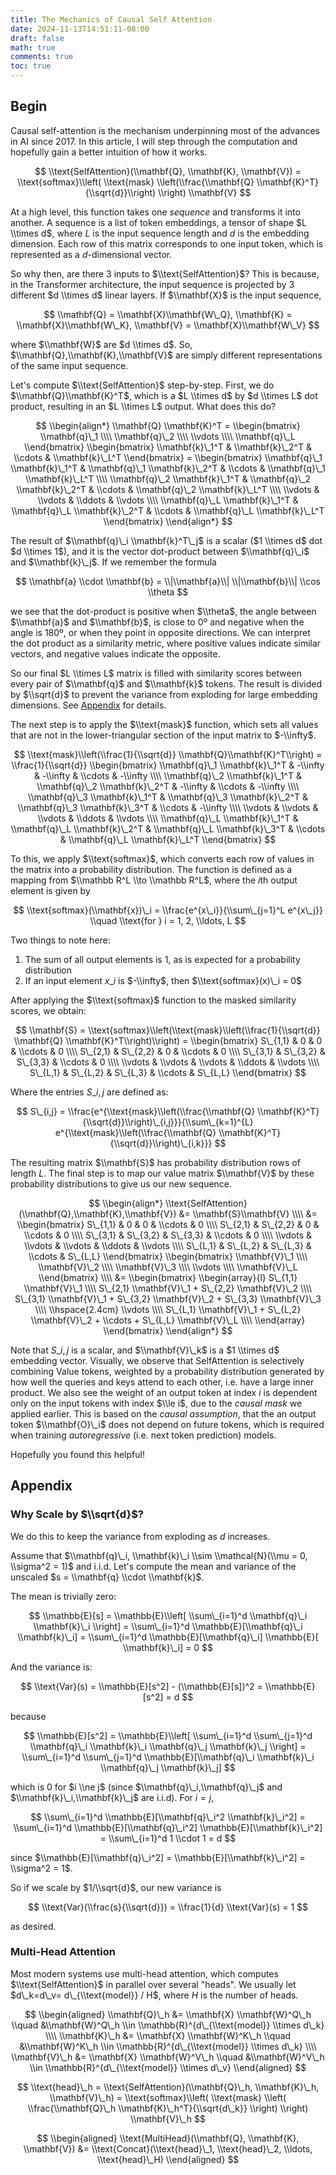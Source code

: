 ```yaml
---
title: The Mechanics of Causal Self Attention 
date: 2024-11-13T14:51:11-08:00
draft: false
math: true
comments: true
toc: true
---
```


## Begin

Causal self-attention is the mechanism underpinning most of the advances in AI since 2017. In this article, I will step through the computation and hopefully gain a better intuition of how it works.

$$
\\text{SelfAttention}(\\mathbf{Q}, \\mathbf{K}, \\mathbf{V}) = \\text{softmax}\\left( \\text{mask} \\left(\\frac{\\mathbf{Q} \\mathbf{K}^T}{\\sqrt{d}}\\right) \\right) \\mathbf{V}
$$

At a high level, this function takes one *sequence* and transforms it into another. A sequence is a list of token embeddings, a tensor of shape $L \\times d$, where $L$ is the input sequence length and $d$ is the embedding dimension. Each row of this matrix corresponds to one input token, which is represented as a $d$-dimensional vector.

So why then, are there 3 inputs to $\\text{SelfAttention}$? This is because, in the Transformer architecture, the input sequence is projected by 3 different $d \\times d$ linear layers. If $\\mathbf{X}$ is the input sequence,

$$
\\mathbf{Q} = \\mathbf{X}\\mathbf{W\_Q}, \\mathbf{K} = \\mathbf{X}\\mathbf{W\_K}, \\mathbf{V} = \\mathbf{X}\\mathbf{W\_V}
$$

where $\\mathbf{W}$ are $d \\times d$. So, $\\mathbf{Q},\\mathbf{K},\\mathbf{V}$ are simply different representations of the same input sequence.

Let's compute $\\text{SelfAttention}$ step-by-step. First, we do $\\mathbf{Q}\\mathbf{K}^T$, which is a $L \\times d$ by $d \\times L$ dot product, resulting in an $L \\times L$ output. What does this do?

$$
\\begin{align*}
\\mathbf{Q} \\mathbf{K}^T = \\begin{bmatrix} \\mathbf{q}\_1 \\\\ \\mathbf{q}\_2 \\\\ \\vdots \\\\ \\mathbf{q}\_L \\end{bmatrix} \\begin{bmatrix} \\mathbf{k}\_1^T & \\mathbf{k}\_2^T & \\cdots & \\mathbf{k}\_L^T \\end{bmatrix}
= \\begin{bmatrix} 
\\mathbf{q}\_1 \\mathbf{k}\_1^T & \\mathbf{q}\_1 \\mathbf{k}\_2^T & \\cdots & \\mathbf{q}\_1 \\mathbf{k}\_L^T \\\\ 
\\mathbf{q}\_2 \\mathbf{k}\_1^T & \\mathbf{q}\_2 \\mathbf{k}\_2^T & \\cdots & \\mathbf{q}\_2 \\mathbf{k}\_L^T \\\\ 
\\vdots & \\vdots & \\ddots & \\vdots \\\\ 
\\mathbf{q}\_L \\mathbf{k}\_1^T & \\mathbf{q}\_L \\mathbf{k}\_2^T & \\cdots & \\mathbf{q}\_L \\mathbf{k}\_L^T 
\\end{bmatrix}
\\end{align*}
$$

The result of $\\mathbf{q}\_i \\mathbf{k}^T\_j$ is a scalar ($1 \\times d$ dot $d \\times 1$), and it is the vector dot-product between $\\mathbf{q}\_i$ and $\\mathbf{k}\_j$. If we remember the formula

$$
\\mathbf{a} \\cdot \\mathbf{b} = \\|\\mathbf{a}\\| \\|\\mathbf{b}\\| \\cos \\theta
$$

we see that the dot-product is positive when $\\theta$, the angle between $\\mathbf{a}$ and $\\mathbf{b}$, is close to 0º and negative when the angle is 180º, or when they point in opposite directions. We can interpret the dot product as a similarity metric, where positive values indicate similar vectors, and negative values indicate the opposite.

So our final $L \\times L$ matrix is filled with similarity scores between every pair of $\\mathbf{q}$ and $\\mathbf{k}$ tokens. The result is divided by $\\sqrt{d}$ to prevent the variance from exploding for large embedding dimensions. See [Appendix](#why-scale-by-sqrtd) for details.

The next step is to apply the $\\text{mask}$ function, which sets all values that are not in the lower-triangular section of the input matrix to $-\\infty$.

$$
\\text{mask}\\left(\\frac{1}{\\sqrt{d}} \\mathbf{Q}\\mathbf{K}^T\\right) = \\frac{1}{\\sqrt{d}} \\begin{bmatrix}
\\mathbf{q}\_1 \\mathbf{k}\_1^T & -\\infty & -\\infty & \\cdots & -\\infty \\\\
\\mathbf{q}\_2 \\mathbf{k}\_1^T & \\mathbf{q}\_2 \\mathbf{k}\_2^T & -\\infty & \\cdots & -\\infty \\\\
\\mathbf{q}\_3 \\mathbf{k}\_1^T & \\mathbf{q}\_3 \\mathbf{k}\_2^T & \\mathbf{q}\_3 \\mathbf{k}\_3^T & \\cdots & -\\infty \\\\
\\vdots & \\vdots & \\vdots & \\ddots & \\vdots \\\\
\\mathbf{q}\_L \\mathbf{k}\_1^T & \\mathbf{q}\_L \\mathbf{k}\_2^T & \\mathbf{q}\_L \\mathbf{k}\_3^T & \\cdots & \\mathbf{q}\_L \\mathbf{k}\_L^T 
\\end{bmatrix}
$$

To this, we apply $\\text{softmax}$, which converts each row of values in the matrix into a probability distribution. The function is defined as a mapping from $\\mathbb R^L \\to \\mathbb R^L$, where the $i$th output element is given by

$$
\\text{softmax}(\\mathbf{x})\_i = \\frac{e^{x\_i}}{\\sum\_{j=1}^L e^{x\_j}} \\quad \\text{for } i = 1, 2, \\ldots, L
$$

Two things to note here:

1. The sum of all output elements is $1$, as is expected for a probability distribution
2. If an input element $x\_i$ is $-\\infty$, then $\\text{softmax}(x)\_i = 0$

After applying the $\\text{softmax}$ function to the masked similarity scores, we obtain:

$$
\\mathbf{S} = \\text{softmax}\\left(\\text{mask}\\left(\\frac{1}{\\sqrt{d}} \\mathbf{Q} \\mathbf{K}^T\\right)\\right) = \\begin{bmatrix}
S\_{1,1} & 0 & 0 & \\cdots & 0 \\\\
S\_{2,1} & S\_{2,2} & 0 & \\cdots & 0 \\\\
S\_{3,1} & S\_{3,2} & S\_{3,3} & \\cdots & 0 \\\\
\\vdots & \\vdots & \\vdots & \\ddots & \\vdots \\\\
S\_{L,1} & S\_{L,2} & S\_{L,3} & \\cdots & S\_{L,L}
\\end{bmatrix}
$$

Where the entries  $S\_{i,j}$  are defined as:

$$
S\_{i,j} = \\frac{e^{\\text{mask}\\left(\\frac{\\mathbf{Q} \\mathbf{K}^T}{\\sqrt{d}}\\right)\_{i,j}}}{\\sum\_{k=1}^{L} e^{\\text{mask}\\left(\\frac{\\mathbf{Q} \\mathbf{K}^T}{\\sqrt{d}}\\right)\_{i,k}}}
$$

The resulting matrix $\\mathbf{S}$ has probability distribution rows of length $L$. The final step is to map our value matrix $\\mathbf{V}$ by these probability distributions to give us our new sequence.

$$
\\begin{align*}
\\text{SelfAttention}(\\mathbf{Q},\\mathbf{K},\\mathbf{V}) &= \\mathbf{S}\\mathbf{V} \\\\
&=  \\begin{bmatrix}
S\_{1,1} & 0 & 0 & \\cdots & 0 \\\\
S\_{2,1} & S\_{2,2} & 0 & \\cdots & 0 \\\\
S\_{3,1} & S\_{3,2} & S\_{3,3} & \\cdots & 0 \\\\
\\vdots & \\vdots & \\vdots & \\ddots & \\vdots \\\\
S\_{L,1} & S\_{L,2} & S\_{L,3} & \\cdots & S\_{L,L}
\\end{bmatrix} \\begin{bmatrix}
\\mathbf{V}\_1 \\\\
\\mathbf{V}\_2 \\\\
\\mathbf{V}\_3 \\\\
\\vdots \\\\
\\mathbf{V}\_L
\\end{bmatrix}  \\\\
&= \\begin{bmatrix}
\\begin{array}{l}
S\_{1,1} \\mathbf{V}\_1 \\\\
S\_{2,1} \\mathbf{V}\_1 + S\_{2,2} \\mathbf{V}\_2 \\\\
S\_{3,1} \\mathbf{V}\_1 + S\_{3,2} \\mathbf{V}\_2 + S\_{3,3} \\mathbf{V}\_3 \\\\
\\hspace{2.4cm} \\vdots \\\\
S\_{L,1} \\mathbf{V}\_1 + S\_{L,2} \\mathbf{V}\_2 + \\cdots + S\_{L,L} \\mathbf{V}\_L \\\\
\\end{array}
\\end{bmatrix}
\\end{align*}
$$

Note that $S\_{i,j}$ is a scalar, and $\\mathbf{V}\_k$ is a $1 \\times d$ embedding vector. Visually, we observe that SelfAttention is selectively combining Value tokens, weighted by a probability distribution generated by how well the queries and keys attend to each other, i.e. have a large inner product. We also see the weight of an output token at index $i$ is dependent only on the input tokens with index $\\le i$, due to the *causal mask* we applied earlier. This is based on the *causal assumption*, that the an output token $\\mathbf{O}\_i$ does not depend on future tokens, which is required when training *autoregressive* (i.e. next token prediction) models.

Hopefully you found this helpful!

## Appendix

### Why Scale by $\\sqrt{d}$?

We do this to keep the variance from exploding as $d$ increases.

Assume that $\\mathbf{q}\_i, \\mathbf{k}\_i \\sim \\mathcal{N}(\\mu = 0, \\sigma^2 = 1)$ and i.i.d. Let's compute the mean and variance of the unscaled $s = \\mathbf{q} \\cdot \\mathbf{k}$.

The mean is trivially zero:

$$
\\mathbb{E}[s] = \\mathbb{E}\\left[ \\sum\_{i=1}^d \\mathbf{q}\_i \\mathbf{k}\_i \\right] = \\sum\_{i=1}^d \\mathbb{E}[\\mathbf{q}\_i \\mathbf{k}\_i] = \\sum\_{i=1}^d \\mathbb{E}[\\mathbf{q}\_i] \\mathbb{E}[ \\mathbf{k}\_i] = 0
$$

And the variance is:

$$
\\text{Var}(s) = \\mathbb{E}[s^2] - (\\mathbb{E}[s])^2 = \\mathbb{E}[s^2] = d
$$

because 

$$
\\mathbb{E}[s^2] = \\mathbb{E}\\left[ \\sum\_{i=1}^d \\sum\_{j=1}^d \\mathbf{q}\_i \\mathbf{k}\_i \\mathbf{q}\_j \\mathbf{k}\_j \\right] = \\sum\_{i=1}^d \\sum\_{j=1}^d \\mathbb{E}[\\mathbf{q}\_i \\mathbf{k}\_i \\mathbf{q}\_j \\mathbf{k}\_j]
$$

which is $0$ for $i \\ne j$ (since $\\mathbf{q}\_i,\\mathbf{q}\_j$ and $\\mathbf{k}\_i,\\mathbf{k}\_j$ are i.i.d). For $i=j$, 

$$
\\sum\_{i=1}^d \\mathbb{E}[\\mathbf{q}\_i^2 \\mathbf{k}\_i^2] = \\sum\_{i=1}^d \\mathbb{E}[\\mathbf{q}\_i^2] \\mathbb{E}[\\mathbf{k}\_i^2] = \\sum\_{i=1}^d 1 \\cdot 1 = d
$$

since $\\mathbb{E}[\\mathbf{q}\_i^2] = \\mathbb{E}[\\mathbf{k}\_i^2] = \\sigma^2 = 1$. 

So if we scale by $1/\\sqrt{d}$, our new variance is 

$$
\\text{Var}(\\frac{s}{\\sqrt{d}}) = \\frac{1}{d} \\text{Var}(s) = 1
$$

as desired.

### Multi-Head Attention

Most modern systems use multi-head attention, which computes $\\text{SelfAttention}$ in parallel over several "heads". We usually let $d\_k=d\_v= d\_{\\text{model}} / H$, where $H$ is the number of heads.

$$
\\begin{aligned}
\\mathbf{Q}\_h &= \\mathbf{X} \\mathbf{W}^Q\_h \\quad &\\mathbf{W}^Q\_h \\in \\mathbb{R}^{d\_{\\text{model}} \\times d\_k} \\\\
\\mathbf{K}\_h &= \\mathbf{X} \\mathbf{W}^K\_h \\quad &\\mathbf{W}^K\_h \\in \\mathbb{R}^{d\_{\\text{model}} \\times d\_k} \\\\
\\mathbf{V}\_h &= \\mathbf{X} \\mathbf{W}^V\_h \\quad &\\mathbf{W}^V\_h \\in \\mathbb{R}^{d\_{\\text{model}} \\times d\_v}
\\end{aligned}
$$

$$
\\text{head}\_h = \\text{SelfAttention}(\\mathbf{Q}\_h, \\mathbf{K}\_h, \\mathbf{V}\_h) = \\text{softmax}\\left( \\text{mask} \\left( \\frac{\\mathbf{Q}\_h \\mathbf{K}\_h^T}{\\sqrt{d\_k}} \\right) \\right) \\mathbf{V}\_h
$$

$$
\\begin{aligned}
\\text{MultiHead}(\\mathbf{Q}, \\mathbf{K}, \\mathbf{V}) &= \\text{Concat}(\\text{head}\_1, \\text{head}\_2, \\ldots, \\text{head}\_H)
\\end{aligned}
$$
